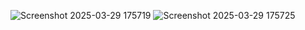 ![Screenshot 2025-03-29 175719](https://github.com/user-attachments/assets/644971f3-e1a1-416f-9975-07612066ee36)
![Screenshot 2025-03-29 175725](https://github.com/user-attachments/assets/34ba8343-d14e-48bf-9450-9c07613b7fbf)
